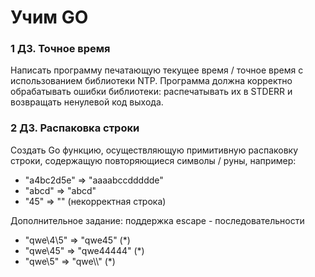 # Учим GO
### 1 ДЗ. Точное время
Написать программу печатающую текущее время / точное время с использованием библиотеки NTP.
Программа должна корректно обрабатывать ошибки библиотеки: распечатывать их в STDERR и возвращать ненулевой код выхода.

### 2 ДЗ. Распаковка строки
Создать Go функцию, осуществляющую примитивную распаковку строки, содержащую повторяющиеся символы / руны, например:

* "a4bc2d5e" => "aaaabccddddde"
* "abcd" => "abcd"
* "45" => "" (некорректная строка)

Дополнительное задание: поддержка escape - последовательности
* "qwe\4\5" => "qwe45" (*)
* "qwe\45" => "qwe44444" (*)
* "qwe\\5" => "qwe\\\\\" (*)
